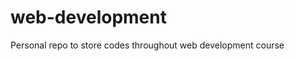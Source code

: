 # web-development

Personal repo to store codes throughout web development course

<a href='html-personal\site/index.html'></a>
